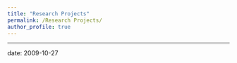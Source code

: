 ```yaml
---
title: "Research Projects"
permalink: /Research Projects/
author_profile: true
---
```


------
date: 2009-10-27
